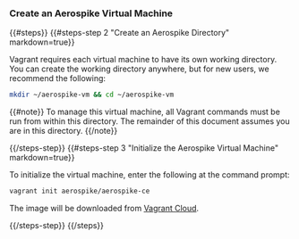 <a name="install"></a>
### Create an Aerospike Virtual Machine

{{#steps}}
{{#steps-step 2 "Create an Aerospike Directory" markdown=true}}

Vagrant requires each virtual machine to have its own working directory.
You can create the working directory anywhere, but for new users, we recommend
the following:

```bash
mkdir ~/aerospike-vm && cd ~/aerospike-vm
```

{{#note}}
To manage this virtual machine, all Vagrant commands must be run from within
this directory. The remainder of this document assumes you are in this directory.
{{/note}}

{{/steps-step}}
{{#steps-step 3 "Initialize the Aerospike Virtual Machine" markdown=true}}

To initialize the virtual machine, enter the following at the command prompt:

```bash
vagrant init aerospike/aerospike-ce
```

The image will be downloaded from
<a href="https://vagrantcloud.com/aerospike/boxes/aerospike-ce" target="_blank">Vagrant Cloud</a>.

{{/steps-step}}
{{/steps}}


